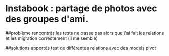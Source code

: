 # Instabook : partage de photos avec des groupes d'ami. 

##problème rencontrés
les tests ne passe pas alors que j'ai fait les relations et les migration correctement (il me semble)

##solutions apportés
test de différentes relations avec des models pivot 